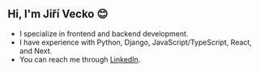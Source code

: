 ## Hi, I'm Jiří Vecko 😊
- I specialize in frontend and backend development.
- I have experience with Python, Django, JavaScript/TypeScript, React, and Next.
- You can reach me through [LinkedIn](www.linkedin.com/in/jiri-vecko).
